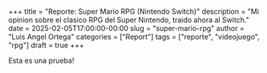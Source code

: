 +++
title = "Reporte: Super Mario RPG (Nintendo Switch)"
description = "Mi opinion sobre el clasico RPG del Super Nintendo, traido ahora al Switch."
date = 2025-02-05T17:00:00-00:00
slug = "super-mario-rpg"
author = "Luis Angel Ortega"
categories = ["Report"]
tags = ["reporte", "videojuego", "rpg"]
draft = true
+++

Esta es una prueba!
